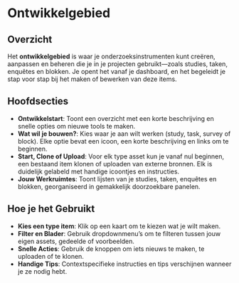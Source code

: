 # Ontwikkelgebied

## Overzicht

Het **ontwikkelgebied** is waar je onderzoeksinstrumenten kunt creëren, aanpassen en beheren die je in je projecten gebruikt—zoals studies, taken, enquêtes en blokken. Je opent het vanaf je dashboard, en het begeleidt je stap voor stap bij het maken of bewerken van deze items.

## Hoofdsecties

- **Ontwikkelstart**: Toont een overzicht met een korte beschrijving en snelle opties om nieuwe tools te maken.
- **Wat wil je bouwen?**: Kies waar je aan wilt werken (study, task, survey of block). Elke optie bevat een icoon, een korte beschrijving en links om te beginnen.
- **Start, Clone of Upload**: Voor elk type asset kun je vanaf nul beginnen, een bestaand item klonen of uploaden van externe bronnen. Elk is duidelijk gelabeld met handige icoontjes en instructies.
- **Jouw Werkruimtes**: Toont lijsten van je studies, taken, enquêtes en blokken, georganiseerd in gemakkelijk doorzoekbare panelen.

## Hoe je het Gebruikt

- **Kies een type item**: Klik op een kaart om te kiezen wat je wilt maken.
- **Filter en Blader**: Gebruik dropdownmenu’s om te filteren tussen jouw eigen assets, gedeelde of voorbeelden.
- **Snelle Acties**: Gebruik de knoppen om iets nieuws te maken, te uploaden of te klonen.
- **Handige Tips**: Contextspecifieke instructies en tips verschijnen wanneer je ze nodig hebt.